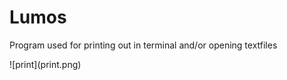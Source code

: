 # Lumos
<p>Program used for printing out in terminal and/or opening textfiles <p/>
![print](print.png)
